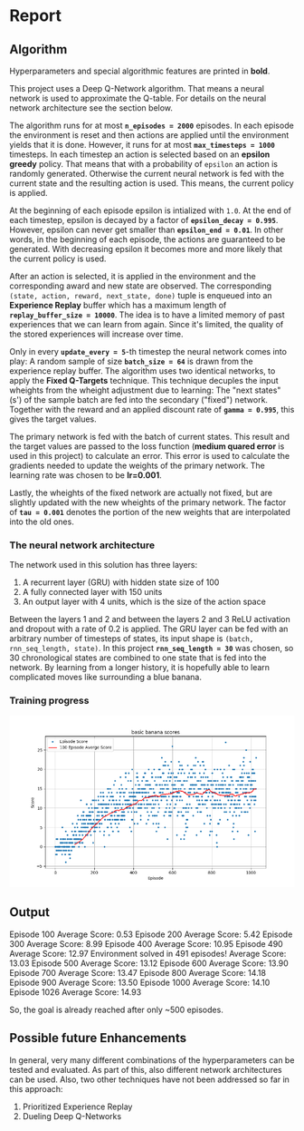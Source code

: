 # Report

## Algorithm
Hyperparameters and special algorithmic features are printed in **bold**.

This project uses a Deep Q-Network algorithm.
That means a neural network is used to approximate the Q-table.
For details on the neural network architecture see the section below.

The algorithm runs for at most **`n_episodes = 2000`** episodes.
In each episode the environment is reset and then actions are applied until the environment yields that it is done.
However, it runs for at most **`max_timesteps = 1000`** timesteps.
In each timestep an action is selected based on an **epsilon greedy** policy.
That means that with a probability of `epsilon` an action is randomly generated.
Otherwise the current neural network is fed with the current state and the resulting action is used.
This means, the current policy is applied.

At the beginning of each episode epsilon is intialized with `1.0`.
At the end of each timestep, epsilon is decayed by a factor of **`epsilon_decay = 0.995`**.
However, epsilon can never get smaller than **`epsilon_end = 0.01`**.
In other words, in the beginning of each episode, the actions are guaranteed to be generated.
With decreasing epsilon it becomes more and more likely that the current policy is used.

After an action is selected, it is applied in the environment and the corresponding award and new state are observed.
The corresponding `(state, action, reward, next_state, done)` tuple is enqueued into an **Experience Replay** buffer which has a maximum length of **`replay_buffer_size = 10000`**. 
The idea is to have a limited memory of past experiences that we can learn from again.
Since it's limited, the quality of the stored experiences will increase over time.

Only in every **`update_every = 5`**-th timestep the neural network comes into play:
A random sample of size **`batch_size = 64`** is drawn from the experience replay buffer.
The algorithm uses two identical networks, to apply the **Fixed Q-Targets** technique.
This technique decuples the input wheights from the wheight adjustment due to learning:
The "next states" (s') of the sample batch are fed into the secondary ("fixed") network.
Together with the reward and an applied discount rate of **`gamma = 0.995`**, this gives the target values.

The primary network is fed with the batch of current states.
This result and the target values are passed to the loss function (**medium quared error** is used in this project) to calculate an error.
This error is used to calculate the gradients needed to update the weights of the primary network. The learning rate was chosen to be **lr=0.001**.

Lastly, the wheights of the fixed network are actually not fixed, but are slightly updated with the new wheights of the primary network.
The factor of **`tau = 0.001`** denotes the portion of the new weights that are interpolated into the old ones.

### The neural network architecture
The network used in this solution has three layers:
  1. A recurrent layer (GRU) with hidden state size of 100
  2. A fully connected layer with 150 units
  3. An output layer with 4 units, which is the size of the action space
  
Between the layers 1 and 2 and between the layers 2 and 3 ReLU activation and dropout with a rate of 0.2 is applied.
The GRU layer can be fed with an arbitrary number of timesteps of states, its input shape is `(batch, rnn_seq_length, state)`.
In this project **`rnn_seq_length = 30`** was chosen, so 30 chronological states are combined to one state that is fed into the network.
By learning from a longer history, it is hopefully able to learn complicated moves like surrounding a blue banana.

### Training progress
![graph](basic_banana_scores.png?raw=true "basic_banana_scores")

## Output
Episode 100	Average Score: 0.53
Episode 200	Average Score: 5.42
Episode 300	Average Score: 8.99
Episode 400	Average Score: 10.95
Episode 490	Average Score: 12.97
Environment solved in 491 episodes!	Average Score: 13.03
Episode 500	Average Score: 13.12
Episode 600	Average Score: 13.90
Episode 700	Average Score: 13.47
Episode 800	Average Score: 14.18
Episode 900	Average Score: 13.50
Episode 1000	Average Score: 14.10
Episode 1026	Average Score: 14.93

So, the goal is already reached after only ~500 episodes.

## Possible future Enhancements
In general, very many different combinations of the hyperparameters can be tested and evaluated.
As part of this, also different network architectures can be used.
Also, two other techniques have not been addressed so far in this approach:
  1. Prioritized Experience Replay
  2. Dueling Deep Q-Networks
